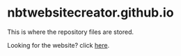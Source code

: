 # nbtwebsitecreator.github.io
This is where the repository files are stored.

Looking for the website? click <a href="//nbtwebsitecreator.github.io">here</a>.
